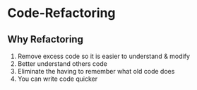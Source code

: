 # Code-Refactoring

## Why Refactoring
1. Remove excess code so it is easier to understand & modify
2. Better understand others code
3. Eliminate the having to remember what old code does
4. You can write code quicker